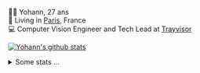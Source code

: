 <p>
  👨🏻 <bold>Yohann</bold>, 27 ans<br/>
  💼 Living in <a href="https://www.google.com/maps?q=paris">Paris</a>, France<br/>
  💻 Computer Vision Engineer and Tech Lead at <a href="https://trayvisor.com/">Trayvisor</a><br/>
</p>

<a href="https://github.com/anuraghazra/github-readme-stats"><img align="center" src="https://github-readme-stats-go94hl40s-yohann84l.vercel.app//api?username=yohann84L&show_icons=true&include_all_commits=true" alt="Yohann's github stats" /> </a>


<details>
  <summary>Some stats ...</summary><br/>
  

<!--START_SECTION:waka-->
![Code Time](http://img.shields.io/badge/Code%20Time-1%2C127%20hrs%2059%20mins-blue)

![Profile Views](http://img.shields.io/badge/Profile%20Views-0-blue)

**🐱 My GitHub Data** 

> 📦 440.8 kB Used in GitHub's Storage 
 > 
> 🏆 758 Contributions in the Year 2024
 > 
> 🚫 Not Opted to Hire
 > 
> 📜 26 Public Repositories 
 > 
> 🔑 21 Private Repositories 
 > 
**I'm an Early 🐤** 

```text
🌞 Morning                17469 commits       ████████░░░░░░░░░░░░░░░░░   30.55 % 
🌆 Daytime                32624 commits       ██████████████░░░░░░░░░░░   57.06 % 
🌃 Evening                6926 commits        ███░░░░░░░░░░░░░░░░░░░░░░   12.11 % 
🌙 Night                  157 commits         ░░░░░░░░░░░░░░░░░░░░░░░░░   00.27 % 
```
📅 **I'm Most Productive on Wednesday** 

```text
Monday                   10714 commits       █████░░░░░░░░░░░░░░░░░░░░   18.74 % 
Tuesday                  10648 commits       █████░░░░░░░░░░░░░░░░░░░░   18.62 % 
Wednesday                12507 commits       █████░░░░░░░░░░░░░░░░░░░░   21.87 % 
Thursday                 11649 commits       █████░░░░░░░░░░░░░░░░░░░░   20.37 % 
Friday                   10693 commits       █████░░░░░░░░░░░░░░░░░░░░   18.70 % 
Saturday                 366 commits         ░░░░░░░░░░░░░░░░░░░░░░░░░   00.64 % 
Sunday                   599 commits         ░░░░░░░░░░░░░░░░░░░░░░░░░   01.05 % 
```


📊 **This Week I Spent My Time On** 

```text
🕑︎ Time Zone: Europe/Paris

💬 Programming Languages: 
CSV                      10 mins             █████████████████░░░░░░░░   68.01 % 
Python                   5 mins              ████████░░░░░░░░░░░░░░░░░   31.99 % 

🔥 Editors: 
VS Code                  15 mins             █████████████████████████   100.00 % 

💻 Operating System: 
Mac                      15 mins             █████████████████████████   100.00 % 
```

**I Mostly Code in Python** 

```text
Python                   26 repos            ██████████████░░░░░░░░░░░   55.32 % 
Jupyter Notebook         4 repos             ██░░░░░░░░░░░░░░░░░░░░░░░   08.51 % 
JavaScript               3 repos             ██░░░░░░░░░░░░░░░░░░░░░░░   06.38 % 
HTML                     2 repos             █░░░░░░░░░░░░░░░░░░░░░░░░   04.26 % 
Shell                    1 repo              █░░░░░░░░░░░░░░░░░░░░░░░░   02.13 % 
```




 Last Updated on 22/06/2024 00:35:59 UTC
<!--END_SECTION:waka-->
